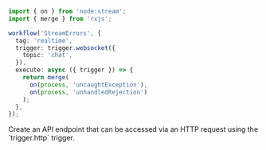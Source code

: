 ```ts
import { on } from 'node:stream';
import { merge } from 'rxjs';

workflow('StreamErrors', {
  tag: 'realtime',
  trigger: trigger.websocket({
    topic: 'chat',
  }),
  execute: async ({ trigger }) => {
    return merge(
      on(process, 'uncaughtException'),
      on(process, 'unhandledRejection')
    );
  },
});
```

<Footer
  gist="f34aca124fe48eabad26fbf4927e59fc"
>
  Create an API endpoint that can be accessed via an HTTP request using the
  `trigger.http` trigger.
</Footer>
